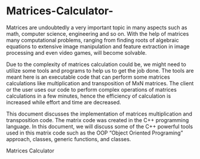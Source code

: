 # Matrices-Calculator-
Matrices are undoubtedly a very important topic in many aspects such as math, computer science, 
engineering and so on. With the help of matrices many computational problems, ranging from finding 
roots of algebraic equations to extensive image manipulation and feature extraction in image processing 
and even video games, will become solvable. 

Due to the complexity of matrices calculation could be, we might need to utilize some tools and programs 
to help us to get the job done. The tools are meant here is an executable code that can perform some matrices 
calculations like multiplication and transposition of MxN matrices. The client or the user uses our code to perform 
complex operations of matrices calculations in a few minutes, hence the efficiency of calculation is increased while 
effort and time are decreased. 

This document discusses the implementation of matrices multiplication and transposition code. 
The matrix code was created in the C++ programming language. In this document, 
we will discuss some of the C++ powerful tools used in this matrix code such as 
the OOP “Object Oriented Programing” approach, classes, generic functions, and classes.  

Matrices Calculator 
